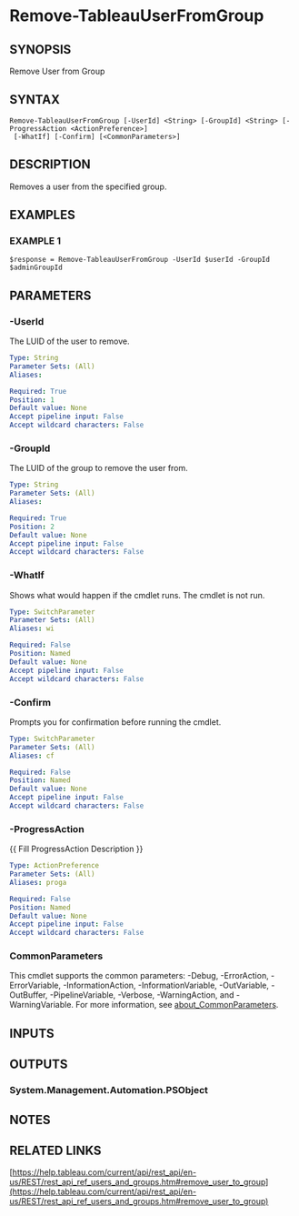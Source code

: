 # Remove-TableauUserFromGroup

## SYNOPSIS
Remove User from Group

## SYNTAX

```
Remove-TableauUserFromGroup [-UserId] <String> [-GroupId] <String> [-ProgressAction <ActionPreference>]
 [-WhatIf] [-Confirm] [<CommonParameters>]
```

## DESCRIPTION
Removes a user from the specified group.

## EXAMPLES

### EXAMPLE 1
```
$response = Remove-TableauUserFromGroup -UserId $userId -GroupId $adminGroupId
```

## PARAMETERS

### -UserId
The LUID of the user to remove.

```yaml
Type: String
Parameter Sets: (All)
Aliases:

Required: True
Position: 1
Default value: None
Accept pipeline input: False
Accept wildcard characters: False
```

### -GroupId
The LUID of the group to remove the user from.

```yaml
Type: String
Parameter Sets: (All)
Aliases:

Required: True
Position: 2
Default value: None
Accept pipeline input: False
Accept wildcard characters: False
```

### -WhatIf
Shows what would happen if the cmdlet runs.
The cmdlet is not run.

```yaml
Type: SwitchParameter
Parameter Sets: (All)
Aliases: wi

Required: False
Position: Named
Default value: None
Accept pipeline input: False
Accept wildcard characters: False
```

### -Confirm
Prompts you for confirmation before running the cmdlet.

```yaml
Type: SwitchParameter
Parameter Sets: (All)
Aliases: cf

Required: False
Position: Named
Default value: None
Accept pipeline input: False
Accept wildcard characters: False
```

### -ProgressAction
{{ Fill ProgressAction Description }}

```yaml
Type: ActionPreference
Parameter Sets: (All)
Aliases: proga

Required: False
Position: Named
Default value: None
Accept pipeline input: False
Accept wildcard characters: False
```

### CommonParameters
This cmdlet supports the common parameters: -Debug, -ErrorAction, -ErrorVariable, -InformationAction, -InformationVariable, -OutVariable, -OutBuffer, -PipelineVariable, -Verbose, -WarningAction, and -WarningVariable. For more information, see [about_CommonParameters](http://go.microsoft.com/fwlink/?LinkID=113216).

## INPUTS

## OUTPUTS

### System.Management.Automation.PSObject
## NOTES

## RELATED LINKS

[https://help.tableau.com/current/api/rest_api/en-us/REST/rest_api_ref_users_and_groups.htm#remove_user_to_group](https://help.tableau.com/current/api/rest_api/en-us/REST/rest_api_ref_users_and_groups.htm#remove_user_to_group)

